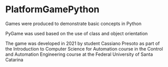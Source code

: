 # PlatformGamePython
Games were produced to demonstrate basic concepts in Python


PyGame was used based on the use of class and object orientation 


The game was developed in 2021 by student Cassiano Presoto as part of the Introduction to Computer Science for Automation course
in the Control and Automation Engineering course at the Federal University of Santa Catarina 
